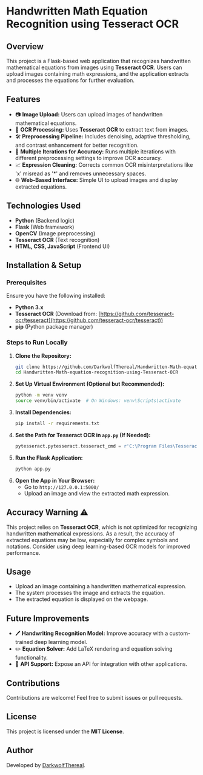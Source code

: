# Handwritten Math Equation Recognition using Tesseract OCR

## Overview
This project is a Flask-based web application that recognizes handwritten mathematical equations from images using **Tesseract OCR**. Users can upload images containing math expressions, and the application extracts and processes the equations for further evaluation.

## Features
- 📷 **Image Upload:** Users can upload images of handwritten mathematical equations.
- 🧠 **OCR Processing:** Uses **Tesseract OCR** to extract text from images.
- 🛠️ **Preprocessing Pipeline:** Includes denoising, adaptive thresholding, and contrast enhancement for better recognition.
- 🔄 **Multiple Iterations for Accuracy:** Runs multiple iterations with different preprocessing settings to improve OCR accuracy.
- 📈 **Expression Cleaning:** Corrects common OCR misinterpretations like 'x' misread as '*' and removes unnecessary spaces.
- 🌐 **Web-Based Interface:** Simple UI to upload images and display extracted equations.

## Technologies Used
- **Python** (Backend logic)
- **Flask** (Web framework)
- **OpenCV** (Image preprocessing)
- **Tesseract OCR** (Text recognition)
- **HTML, CSS, JavaScript** (Frontend UI)

## Installation & Setup
### Prerequisites
Ensure you have the following installed:
- **Python 3.x**
- **Tesseract OCR** (Download from: [https://github.com/tesseract-ocr/tesseract](https://github.com/tesseract-ocr/tesseract))
- **pip** (Python package manager)

### Steps to Run Locally
1. **Clone the Repository:**
   ```bash
   git clone https://github.com/DarkwolfThereal/Handwritten-Math-equation-recognition-using-Tesseract-OCR.git
   cd Handwritten-Math-equation-recognition-using-Tesseract-OCR
   ```
2. **Set Up Virtual Environment (Optional but Recommended):**
   ```bash
   python -m venv venv
   source venv/bin/activate  # On Windows: venv\Scripts\activate
   ```
3. **Install Dependencies:**
   ```bash
   pip install -r requirements.txt
   ```
4. **Set the Path for Tesseract OCR in `app.py` (If Needed):**
   ```python
   pytesseract.pytesseract.tesseract_cmd = r'C:\Program Files\Tesseract-OCR\tesseract.exe'
   ```
5. **Run the Flask Application:**
   ```bash
   python app.py
   ```
6. **Open the App in Your Browser:**
   - Go to `http://127.0.0.1:5000/`
   - Upload an image and view the extracted math expression.

## Accuracy Warning ⚠️
This project relies on **Tesseract OCR**, which is not optimized for recognizing handwritten mathematical expressions. As a result, the accuracy of extracted equations may be low, especially for complex symbols and notations. Consider using deep learning-based OCR models for improved performance.

## Usage
- Upload an image containing a handwritten mathematical expression.
- The system processes the image and extracts the equation.
- The extracted equation is displayed on the webpage.

## Future Improvements
- 🖊️ **Handwriting Recognition Model:** Improve accuracy with a custom-trained deep learning model.
- ✏️ **Equation Solver:** Add LaTeX rendering and equation solving functionality.
- 📡 **API Support:** Expose an API for integration with other applications.

## Contributions
Contributions are welcome! Feel free to submit issues or pull requests.

## License
This project is licensed under the **MIT License**.

## Author
Developed by [DarkwolfThereal](https://github.com/DarkwolfThereal).


